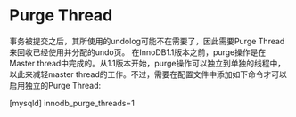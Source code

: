 # Purge Thread

事务被提交之后，其所使用的undolog可能不在需要了，因此需要Purge Thread来回收已经使用并分配的undo页。 
在InnoDB1.1版本之前，purge操作是在Master thread中完成的。从1.1版本开始，purge操作可以独立到单独的线程中，以此来减轻master thread的工作。不过，需要在配置文件中添加如下命令才可以启用独立的Purge Thread:

[mysqld]
innodb_purge_threads=1
